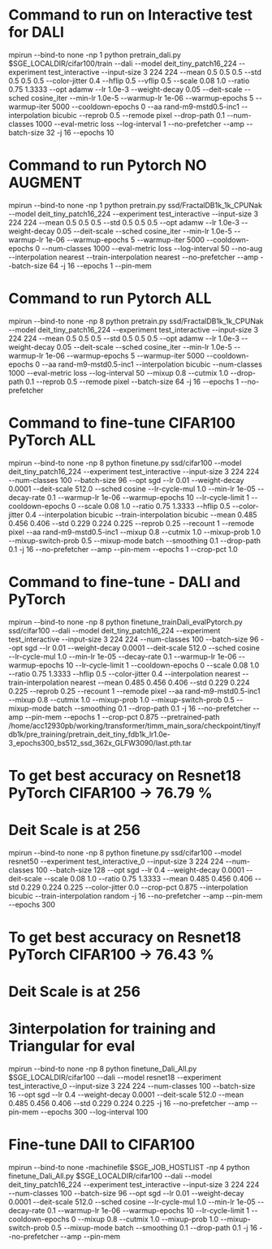 # Command to run on Interactive test for DALI
mpirun --bind-to none -np 1 python pretrain_dali.py $SGE_LOCALDIR/cifar100/train --dali --model deit_tiny_patch16_224 --experiment test_interactive  --input-size 3 224 224  --mean 0.5 0.5 0.5 --std 0.5 0.5 0.5 --color-jitter 0.4 --hflip 0.5 --vflip 0.5 --scale 0.08 1.0 --ratio 0.75 1.3333  --opt adamw --lr 1.0e-3 --weight-decay 0.05 --deit-scale --sched cosine_iter --min-lr 1.0e-5 --warmup-lr 1e-06 --warmup-epochs 5 --warmup-iter 5000 --cooldown-epochs 0 --aa rand-m9-mstd0.5-inc1  --interpolation bicubic --reprob 0.5 --remode pixel --drop-path 0.1 --num-classes 1000  --eval-metric loss --log-interval 1 --no-prefetcher --amp --batch-size 32 -j 16 --epochs 10

# Command to run Pytorch NO AUGMENT
mpirun --bind-to none -np 1 python pretrain.py ssd/FractalDB1k_1k_CPUNak --model deit_tiny_patch16_224 --experiment test_interactive  --input-size 3 224 224  --mean 0.5 0.5 0.5 --std 0.5 0.5 0.5 --opt adamw --lr 1.0e-3 --weight-decay 0.05 --deit-scale --sched cosine_iter --min-lr 1.0e-5 --warmup-lr 1e-06 --warmup-epochs 5 --warmup-iter 5000 --cooldown-epochs 0 --num-classes 1000 --eval-metric loss --log-interval 50 --no-aug --interpolation nearest --train-interpolation nearest --no-prefetcher --amp --batch-size 64 -j 16 --epochs 1 --pin-mem

# Command to run Pytorch ALL
mpirun --bind-to none -np 8 python pretrain.py ssd/FractalDB1k_1k_CPUNak --model deit_tiny_patch16_224 --experiment test_interactive  --input-size 3 224 224  --mean 0.5 0.5 0.5 --std 0.5 0.5 0.5 --opt adamw --lr 1.0e-3 --weight-decay 0.05 --deit-scale --sched cosine_iter --min-lr 1.0e-5 --warmup-lr 1e-06 --warmup-epochs 5 --warmup-iter 5000 --cooldown-epochs 0  --aa rand-m9-mstd0.5-inc1  --interpolation bicubic --num-classes 1000 --eval-metric loss --log-interval 50  --mixup 0.8 --cutmix 1.0 --drop-path 0.1  --reprob 0.5 --remode pixel  --batch-size 64 -j 16 --epochs 1 --no-prefetcher

# Command to fine-tune CIFAR100 PyTorch ALL
mpirun --bind-to none -np 8 python finetune.py ssd/cifar100  --model deit_tiny_patch16_224 --experiment test_interactive --input-size 3 224 224 --num-classes 100 --batch-size 96 --opt sgd --lr 0.01 --weight-decay 0.0001 --deit-scale 512.0  --sched cosine --lr-cycle-mul 1.0 --min-lr 1e-05 --decay-rate 0.1 --warmup-lr 1e-06 --warmup-epochs 10  --lr-cycle-limit 1 --cooldown-epochs 0 --scale 0.08 1.0 --ratio 0.75 1.3333 --hflip 0.5 --color-jitter 0.4 --interpolation bicubic --train-interpolation bicubic --mean 0.485 0.456 0.406  --std 0.229 0.224 0.225 --reprob 0.25 --recount 1 --remode pixel --aa rand-m9-mstd0.5-inc1  --mixup 0.8 --cutmix 1.0 --mixup-prob 1.0 --mixup-switch-prob 0.5 --mixup-mode batch --smoothing 0.1 --drop-path 0.1 -j 16 --no-prefetcher --amp --pin-mem --epochs 1 --crop-pct 1.0

# Command to fine-tune - DALI and PyTorch
mpirun --bind-to none -np 8 python finetune_trainDali_evalPytorch.py ssd/cifar100 --dali  --model deit_tiny_patch16_224 --experiment test_interactive --input-size 3 224 224 --num-classes 100 --batch-size 96 --opt sgd --lr 0.01 --weight-decay 0.0001 --deit-scale 512.0 --sched cosine --lr-cycle-mul 1.0 --min-lr 1e-05 --decay-rate 0.1 --warmup-lr 1e-06 --warmup-epochs 10  --lr-cycle-limit 1 --cooldown-epochs 0 --scale 0.08 1.0 --ratio 0.75 1.3333 --hflip 0.5 --color-jitter 0.4 --interpolation nearest --train-interpolation nearest --mean 0.485 0.456 0.406  --std 0.229 0.224 0.225 --reprob 0.25 --recount 1 --remode pixel --aa rand-m9-mstd0.5-inc1  --mixup 0.8 --cutmix 1.0 --mixup-prob 1.0 --mixup-switch-prob 0.5 --mixup-mode batch --smoothing 0.1 --drop-path 0.1 -j 16 --no-prefetcher --amp --pin-mem --epochs 1 --crop-pct 0.875 --pretrained-path /home/acc12930pb/working/transformer/timm_main_sora/checkpoint/tiny/fdb1k/pre_training/pretrain_deit_tiny_fdb1k_lr1.0e-3_epochs300_bs512_ssd_362x_GLFW3090/last.pth.tar

# To get best accuracy on Resnet18 PyTorch CIFAR100 -> 76.79 %
# Deit Scale is at 256
mpirun --bind-to none -np 8 python finetune.py ssd/cifar100  --model resnet50 --experiment test_interactive_0 --input-size 3 224 224 --num-classes 100 --batch-size 128 --opt sgd --lr 0.4 --weight-decay 0.0001 --deit-scale --scale 0.08 1.0 --ratio 0.75 1.3333 --mean 0.485 0.456 0.406 --std 0.229 0.224 0.225 --color-jitter 0.0 --crop-pct 0.875 --interpolation bicubic --train-interpolation random -j 16 --no-prefetcher --amp --pin-mem --epochs 300


# To get best accuracy on Resnet18 PyTorch CIFAR100 -> 76.43 %
# Deit Scale is at 256
# 3interpolation for training and Triangular for eval
mpirun --bind-to none -np 8 python finetune_Dali_All.py $SGE_LOCALDIR/cifar100 --dali  --model resnet18 --experiment test_interactive_0 --input-size 3 224 224 --num-classes 100 --batch-size 16 --opt sgd --lr 0.4 --weight-decay 0.0001 --deit-scale 512.0 --mean 0.485 0.456 0.406 --std 0.229 0.224 0.225 -j 16 --no-prefetcher --amp --pin-mem --epochs 300 --log-interval 100

# Fine-tune DAlI to CIFAR100 
mpirun --bind-to none -machinefile $SGE_JOB_HOSTLIST -np 4 python finetune_Dali_All.py $SGE_LOCALDIR/cifar100 --dali --model deit_tiny_patch16_224 --experiment test_interactive --input-size 3 224 224 --num-classes 100 --batch-size 96 --opt sgd --lr 0.01 --weight-decay 0.0001 --deit-scale 512.0 --sched cosine --lr-cycle-mul 1.0 --min-lr 1e-05 --decay-rate 0.1 --warmup-lr 1e-06 --warmup-epochs 10  --lr-cycle-limit 1 --cooldown-epochs 0 --mixup 0.8 --cutmix 1.0 --mixup-prob 1.0 --mixup-switch-prob 0.5 --mixup-mode batch --smoothing 0.1 --drop-path 0.1 -j 16 --no-prefetcher --amp --pin-mem